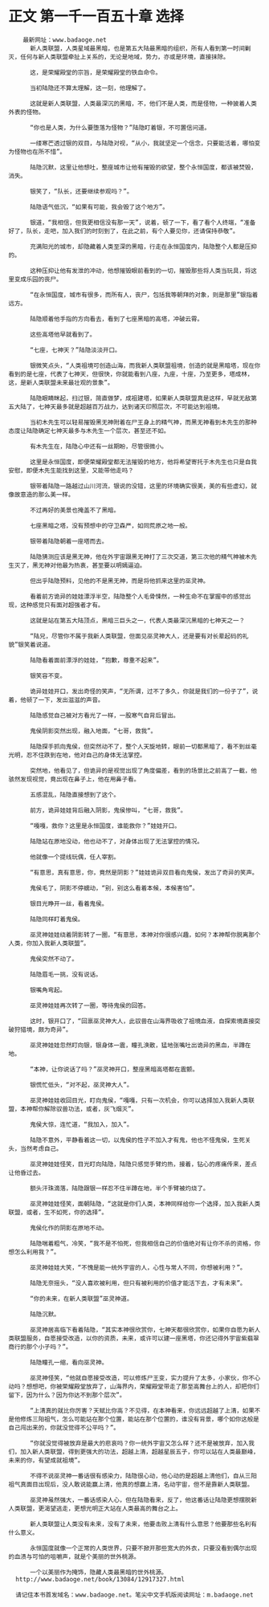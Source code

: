 # 正文 第一千一百五十章 选择
        最新网址：www.badaoge.net
          新人类联盟，人类星域最黑暗，也是第五大陆最黑暗的组织，所有人看到第一时间剿灭，任何与新人类联盟牵扯上关系的，无论是地域，势力，亦或是环境，直接抹除。
      
          这，是荣耀殿堂的宗旨，是荣耀殿堂的铁血命令。
      
          当初陆隐还不算太理解，这一刻，他理解了。
      
          这就是新人类联盟，人类最深沉的黑暗，不，他们不是人类，而是怪物，一种披着人类外表的怪物。
      
          “你也是人类，为什么要堕落为怪物？”陆隐盯着银，不可置信问道。
      
          一缕寒芒透过银的双目，与陆隐对视，“从小，我就坚定一个信念，只要能活着，哪怕变为怪物也在所不惜”。
      
          陆隐沉默，这里让他想吐，整座城市让他有摧毁的欲望，整个永恒国度，都该被焚毁，消失。
      
          银笑了，“队长，还要继续参观吗？”。
      
          陆隐语气低沉，“如果有可能，我会毁了这个地方”。
      
          银道，“我相信，但我更相信没有那一天”，说着，顿了一下，看了看个人终端，“准备好了，队长，走吧，加入我们的时刻到了，在此之前，有个人要见你，还请保持恭敬”。
      
          充满阳光的城市，却隐藏着人类至深的黑暗，行走在永恒国度内，陆隐整个人都是压抑的。
      
          这种压抑让他有发泄的冲动，他想摧毁眼前看到的一切，摧毁那些将人类当玩具，将这里变成乐园的丧尸。
      
          “在永恒国度，城市有很多，而所有人，丧尸，包括我等朝拜的对象，则是那里”银指着远方。
      
          陆隐顺着他手指的方向看去，看到了七座黑暗的高塔，冲破云霄。
      
          这些高塔他早就看到了。
      
          “七座，七神天？”陆隐淡淡开口。
      
          银微笑点头，“人类祖境可创造山海，而我新人类联盟祖境，创造的就是黑暗塔，现在你看到的是七座，代表了七神天，但很快，你就能看到八座，九座，十座，乃至更多，塔成林，这，是新人类联盟未来最壮观的景象”。
      
          陆隐眼睛眯起，扫过银，简直做梦，成祖建塔，如果新人类联盟真是这样，早就无敌第五大陆了，七神天最多就是超越百万战力，达到诸天印照层次，不可能达到祖境。
      
          当初木先生可以轻易摧毁黑无神附着在尸王身上的精气神，而黑无神看到木先生的那种态度让陆隐确定七神天最多与木先生一个层次，甚至还不如。
      
          有木先生在，陆隐心中还有一丝期盼，尽管很微小。
      
          这里是永恒国度，即便荣耀殿堂都无法摧毁的地方，他将希望寄托于木先生也只是自我安慰，即便木先生能找到这里，又能带他走吗？
      
          银带着陆隐一路越过山川河流，银说的没错，这里的环境确实很美，美的有些虚幻，就像故意造的那么美一样。
      
          不过再好的美景也掩盖不了黑暗。
      
          七座黑暗之塔，没有预想中的守卫森严，如同荒原之地一般。
      
          银带着陆隐朝着一座塔而去。
      
          陆隐猜测应该是黑无神，他在外宇宙跟黑无神打了三次交道，第三次他的精气神被木先生灭了，黑无神对他最为热衷，甚至要以明嫣逼迫。
      
          但出乎陆隐预料，见他的不是黑无神，而是将他抓来这里的巫灵神。
      
          看着前方诡异的娃娃漂浮半空，陆隐整个人毛骨悚然，一种生命不在掌握中的感觉出现，这种感觉只有面对超强者才有。
      
          这就是站在第五大陆顶点，黑暗三巨头之一，代表人类最深沉黑暗的七神天之一？
      
          “陆兄，尽管你不属于我新人类联盟，但面见巫灵神大人，还是要有对长辈起码的礼貌”银笑着说道。
      
          陆隐看着面前漂浮的娃娃，“抱歉，尊重不起来”。
      
          银笑容不变。
      
          诡异娃娃开口，发出奇怪的笑声，“无所谓，过不了多久，你就是我们的一份子了”，说着，他顿了一下，发出滋滋的声音。
      
          陆隐感觉自己被对方看光了一样，一股寒气自背后冒出。
      
          鬼侯阴影突然出现，融入地面，“七哥，救我”。
      
          陆隐探手抓向鬼侯，但突然动不了，整个人天旋地转，眼前一切都黑暗了，看不到丝毫光明，忍不住跌到在地，他对自己的身体无法掌控。
      
          突然地，他看见了，但诡异的是视觉出现了角度偏差，看到的场景比之前高了一截，他骇然发现视觉，竟出现在鼻子上，他在用鼻子看。
      
          五感混乱，陆隐直接想到了这个。
      
          前方，诡异娃娃背后融入阴影，鬼侯惨叫，“七哥，救我”。
      
          “嘎嘎，救你？这里是永恒国度，谁能救你？”娃娃开口。
      
          陆隐站在原地没动，他也动不了，对身体出现了无法掌控的情况。
      
          他就像一个提线玩偶，任人宰割。
      
          “有意思，真有意思，你，竟然是阴影？”娃娃诡异双目看向鬼侯，发出了奇异的笑声。
      
          鬼侯毛了，阴影不停蠕动，“别，别这么看着本候，本候害怕”。
      
          银目光睁开一丝，看着鬼侯。
      
          陆隐同样盯着鬼侯。
      
          巫灵神娃娃绕着阴影转了一圈，“有意思，本神对你很感兴趣，如何？本神帮你脱离那个人类，你加入我新人类联盟”。
      
          鬼侯突然不动了。
      
          陆隐眉毛一挑，没有说话。
      
          银嘴角弯起。
      
          巫灵神娃娃再次转了一圈，等待鬼侯的回答。
      
          这时，银开口了，“回禀巫灵神大人，此驭兽在山海界吸收了祖境血液，自探索境直接突破狩猎境，颇为奇异”。
      
          巫灵神娃娃忽然盯向银，银身体一震，瞳孔涣散，猛地张嘴吐出诡异的黑血，半蹲在地。
      
          “本神，让你说话了吗？”巫灵神开口，整座黑暗高塔都在震颤。
      
          银慌忙低头，“对不起，巫灵神大人”。
      
          巫灵神娃娃收回目光，盯向鬼侯，“嘎嘎，只有一次机会，你可以选择加入我新人类联盟，本神帮你解除驭兽功法，或者，灰飞烟灭”。
      
          鬼侯大惊，连忙道，“我加入，加入”。
      
          陆隐不意外，平静看着这一切，以鬼侯的性子不加入才有鬼，他也不怪鬼侯，生死关头，当然考虑自己。
      
          巫灵神娃娃怪笑，目光盯向陆隐，陆隐只感觉手臂灼热，接着，钻心的疼痛传来，差点让他昏过去。
      
          额头汗珠滴落，陆隐跟银一样忍不住半蹲在地，半个手臂被灼烧了。
      
          巫灵神娃娃怪笑，面朝陆隐，“这就是你们人类，本神同样给你一个选择，加入我新人类联盟，或者，生不如死，你的选择”。
      
          鬼侯化作的阴影在原地不动。
      
          陆隐喘着粗气，冷笑，“我不是不怕死，但我相信自己的价值绝对有让你不杀的资格，你想怎么利用我？”。
      
          巫灵神娃娃大笑，“不愧是能一统外宇宙的人，心性与常人不同，你想被利用？”。
      
          陆隐无奈摇头，“没人喜欢被利用，但只有被利用的价值才能活下去，才有未来”。
      
          “你的未来，在新人类联盟”巫灵神道。
      
          陆隐沉默。
      
          巫灵神居高临下看着陆隐，“其实本神很欣赏你，七神天都很欣赏你，如果你自愿为新人类联盟服务，自愿接受改造，以你的资质，未来，或许可以建一座黑塔，你还记得外宇宙紫翡翠商行的那个小子吗？”。
      
          陆隐瞳孔一缩，看向巫灵神。
      
          巫灵神怪笑，“他就自愿接受改造，可以修炼尸王变，实力提升了太多，小家伙，你不心动吗？想想吧，你被荣耀殿堂放弃了，山海界内，荣耀殿堂带走了那至高舞台上的人，却把你们留下，因为什么？因为你达不到那个层次”。
      
          “上清真的就比你厉害？天赋比你高？不见得，在本神看来，你远远超越了上清，如果不是他修炼三阳祖气，怎么可能站在那个位置，能站在那个位置的，谁没有背景，哪个如你这般是自己闯出来的，你就没觉得不公平吗？”。
      
          “你就没觉得被放弃是最大的悲哀吗？你一统外宇宙又怎么样？还不是被放弃，加入我们，加入新人类联盟，得到更强大的功法，超越上清，超越星辰五子，你可以站在人类最巅峰，未来的你，有望成就祖境”。
      
          不得不说巫灵神一番话很有感染力，陆隐很心动，他心动的是超越上清他们，自从三阳祖气真面目出现后，没人敢说能赢上清，他真的想赢上清，名动宇宙，但不是靠新人类联盟。
      
          巫灵神虽然强大，一番话感染人心，但在陆隐看来，反了，他这番话让陆隐更想摆脱新人类联盟，更渴望逃走，更想光明正大站在人类最高的舞台之上。
      
          新人类联盟让人类没有未来，没有了未来，他要击败上清有什么意思？他要那些名利有什么意义。
      
          永恒国度就像一个正常的人类世界，只要不掀开那些宽大的外衣，只要没看到偶尔出现的血渍与可怕的咀嚼声，就是个美丽的世外桃源。
      
          一个以美丽作为掩饰，隐藏人类最黑暗的世外桃源。
      http://www.badaoge.net/book/13084/12917327.html
      
      请记住本书首发域名：www.badaoge.net。笔尖中文手机版阅读网址：m.badaoge.net
